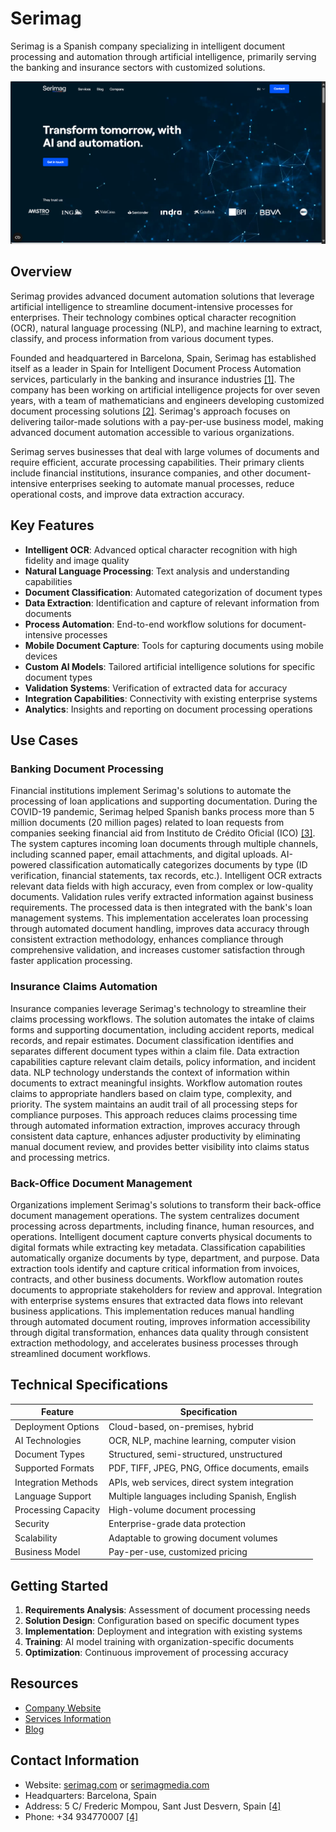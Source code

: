 
# Serimag

Serimag is a Spanish company specializing in intelligent document processing and automation through artificial intelligence, primarily serving the banking and insurance sectors with customized solutions.

![Serimag](./assets/serimag.png)

## Overview

Serimag provides advanced document automation solutions that leverage artificial intelligence to streamline document-intensive processes for enterprises. Their technology combines optical character recognition (OCR), natural language processing (NLP), and machine learning to extract, classify, and process information from various document types.

Founded and headquartered in Barcelona, Spain, Serimag has established itself as a leader in Spain for Intelligent Document Process Automation services, particularly in the banking and insurance industries [[1]](https://www.bouncewatch.com/explore/startup/serimag). The company has been working on artificial intelligence projects for over seven years, with a team of mathematicians and engineers developing customized document processing solutions [[2]](https://serimagmedia.com/en/about-us/). Serimag's approach focuses on delivering tailor-made solutions with a pay-per-use business model, making advanced document automation accessible to various organizations.

Serimag serves businesses that deal with large volumes of documents and require efficient, accurate processing capabilities. Their primary clients include financial institutions, insurance companies, and other document-intensive enterprises seeking to automate manual processes, reduce operational costs, and improve data extraction accuracy.

## Key Features

- **Intelligent OCR**: Advanced optical character recognition with high fidelity and image quality
- **Natural Language Processing**: Text analysis and understanding capabilities
- **Document Classification**: Automated categorization of document types
- **Data Extraction**: Identification and capture of relevant information from documents
- **Process Automation**: End-to-end workflow solutions for document-intensive processes
- **Mobile Document Capture**: Tools for capturing documents using mobile devices
- **Custom AI Models**: Tailored artificial intelligence solutions for specific document types
- **Validation Systems**: Verification of extracted data for accuracy
- **Integration Capabilities**: Connectivity with existing enterprise systems
- **Analytics**: Insights and reporting on document processing operations

## Use Cases

### Banking Document Processing

Financial institutions implement Serimag's solutions to automate the processing of loan applications and supporting documentation. During the COVID-19 pandemic, Serimag helped Spanish banks process more than 5 million documents (20 million pages) related to loan requests from companies seeking financial aid from Instituto de Crédito Oficial (ICO) [[3]](https://static1.abbyy.com/abbyycommedia/36491/customerstory-intelligent-document-processing-financial-services-serimag-en.pdf). The system captures incoming loan documents through multiple channels, including scanned paper, email attachments, and digital uploads. AI-powered classification automatically categorizes documents by type (ID verification, financial statements, tax records, etc.). Intelligent OCR extracts relevant data fields with high accuracy, even from complex or low-quality documents. Validation rules verify extracted information against business requirements. The processed data is then integrated with the bank's loan management systems. This implementation accelerates loan processing through automated document handling, improves data accuracy through consistent extraction methodology, enhances compliance through comprehensive validation, and increases customer satisfaction through faster application processing.

### Insurance Claims Automation

Insurance companies leverage Serimag's technology to streamline their claims processing workflows. The solution automates the intake of claims forms and supporting documentation, including accident reports, medical records, and repair estimates. Document classification identifies and separates different document types within a claim file. Data extraction capabilities capture relevant claim details, policy information, and incident data. NLP technology understands the context of information within documents to extract meaningful insights. Workflow automation routes claims to appropriate handlers based on claim type, complexity, and priority. The system maintains an audit trail of all processing steps for compliance purposes. This approach reduces claims processing time through automated information extraction, improves accuracy through consistent data capture, enhances adjuster productivity by eliminating manual document review, and provides better visibility into claims status and processing metrics.

### Back-Office Document Management

Organizations implement Serimag's solutions to transform their back-office document management operations. The system centralizes document processing across departments, including finance, human resources, and operations. Intelligent document capture converts physical documents to digital formats while extracting key metadata. Classification capabilities automatically organize documents by type, department, and purpose. Data extraction tools identify and capture critical information from invoices, contracts, and other business documents. Workflow automation routes documents to appropriate stakeholders for review and approval. Integration with enterprise systems ensures that extracted data flows into relevant business applications. This implementation reduces manual handling through automated document routing, improves information accessibility through digital transformation, enhances data quality through consistent extraction methodology, and accelerates business processes through streamlined document workflows.

## Technical Specifications

| Feature | Specification |
|---------|---------------|
| Deployment Options | Cloud-based, on-premises, hybrid |
| AI Technologies | OCR, NLP, machine learning, computer vision |
| Document Types | Structured, semi-structured, unstructured |
| Supported Formats | PDF, TIFF, JPEG, PNG, Office documents, emails |
| Integration Methods | APIs, web services, direct system integration |
| Language Support | Multiple languages including Spanish, English |
| Processing Capacity | High-volume document processing |
| Security | Enterprise-grade data protection |
| Scalability | Adaptable to growing document volumes |
| Business Model | Pay-per-use, customized pricing |

## Getting Started

1. **Requirements Analysis**: Assessment of document processing needs
2. **Solution Design**: Configuration based on specific document types
3. **Implementation**: Deployment and integration with existing systems
4. **Training**: AI model training with organization-specific documents
5. **Optimization**: Continuous improvement of processing accuracy

## Resources

- [Company Website](https://serimag.com/en/)
- [Services Information](https://serimag.com/en/services/)
- [Blog](https://serimag.com/en/blog-2/)

## Contact Information

- Website: [serimag.com](https://serimag.com/en/) or [serimagmedia.com](https://serimagmedia.com/en/)
- Headquarters: Barcelona, Spain
- Address: 5 C/ Frederic Mompou, Sant Just Desvern, Spain [[4]](https://www.zoominfo.com/c/serimag/439616083)
- Phone: +34 934770007 [[4]](https://www.zoominfo.com/c/serimag/439616083)
